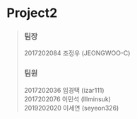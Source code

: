 # Project2

>### 팀장
>2017202084 조정우 (JEONGWOO-C)
>### 팀원
>2017202036 임경택 (izar111)   
>2017202076 이민석 (lllminsuk)   
>2019202020 이세연 (seyeon326)   
